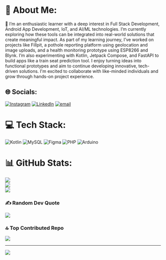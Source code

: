 # 💫 About Me:
🚀 I’m an enthusiastic learner with a deep interest in Full Stack Development, Android App Development, IoT, and AI/ML technologies. I’m currently exploring how these tools can be integrated into real-world solutions that create meaningful impact. As part of my learning journey, I’ve worked on projects like Fillpit, a pothole reporting platform using geolocation and image uploads, and a health monitoring prototype using ESP8266 and Blynk. I’m also experimenting with Kotlin, Jetpack Compose, and FastAPI to build apps like a train seat prediction tool. I enjoy turning ideas into functional prototypes and aim to continue developing innovative, tech-driven solutions. I'm excited to collaborate with like-minded individuals and grow through hands-on project experience.


## 🌐 Socials:
[![Instagram](https://img.shields.io/badge/Instagram-%23E4405F.svg?logo=Instagram&logoColor=white)](https://instagram.com/https://www.instagram.com/akshit.singhh/) [![LinkedIn](https://img.shields.io/badge/LinkedIn-%230077B5.svg?logo=linkedin&logoColor=white)](https://linkedin.com/in/https://www.linkedin.com/in/akshit-singhh/) [![email](https://img.shields.io/badge/Email-D14836?logo=gmail&logoColor=white)](mailto:akshitsingh658@gmail.com) 

# 💻 Tech Stack:
![Kotlin](https://img.shields.io/badge/kotlin-%237F52FF.svg?style=for-the-badge&logo=kotlin&logoColor=white) ![MySQL](https://img.shields.io/badge/mysql-4479A1.svg?style=for-the-badge&logo=mysql&logoColor=white) ![Figma](https://img.shields.io/badge/figma-%23F24E1E.svg?style=for-the-badge&logo=figma&logoColor=white) ![PHP](https://img.shields.io/badge/php-%23777BB4.svg?style=for-the-badge&logo=php&logoColor=white) ![Arduino](https://img.shields.io/badge/-Arduino-00979D?style=for-the-badge&logo=Arduino&logoColor=white)
# 📊 GitHub Stats:
![](https://github-readme-stats.vercel.app/api?username=akshit-singhh&theme=default_repocard&hide_border=false&include_all_commits=false&count_private=false)<br/>
![](https://nirzak-streak-stats.vercel.app/?user=akshit-singhh&theme=default_repocard&hide_border=false)<br/>
![](https://github-readme-stats.vercel.app/api/top-langs/?username=akshit-singhh&theme=default_repocard&hide_border=false&include_all_commits=false&count_private=false&layout=compact)

### ✍️ Random Dev Quote
![](https://quotes-github-readme.vercel.app/api?type=horizontal&theme=radical)

### 🔝 Top Contributed Repo
![](https://github-contributor-stats.vercel.app/api?username=akshit-singhh&limit=5&theme=dark&combine_all_yearly_contributions=true)

---
[![](https://visitcount.itsvg.in/api?id=akshit-singhh&icon=0&color=0)](https://visitcount.itsvg.in)

<!-- Proudly created with GPRM ( https://gprm.itsvg.in ) -->
